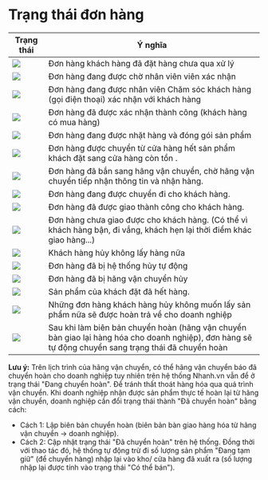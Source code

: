 # Trạng thái đơn hàng

**Trạng thái** | **Ý nghĩa**
------------ | -------------
![](https://raw.githubusercontent.com/nhanhapi/manual/master/docs/don-hang/img/trang-thai-DH-1.png) | Đơn hàng khách hàng đã đặt hàng chưa qua xử lý
![](https://raw.githubusercontent.com/nhanhapi/manual/master/docs/don-hang/img/trang-thai-DH-2.png) | Đơn hàng đang được chờ nhân viên viên xác nhận 
![](https://raw.githubusercontent.com/nhanhapi/manual/master/docs/don-hang/img/trang-thai-DH-3.png) | Đơn hàng đang được nhân viên Chăm sóc khách hàng (gọi điện thoại) xác nhận với khách hàng
![](https://raw.githubusercontent.com/nhanhapi/manual/master/docs/don-hang/img/trang-thai-DH-4.png) | Đơn hàng đã được xác nhận thành công (khách hàng có mua hàng)
![](https://raw.githubusercontent.com/nhanhapi/manual/master/docs/don-hang/img/trang-thai-DH-7.png) | Đơn hàng đang được nhặt hàng và đóng gói sản phẩm
![](https://raw.githubusercontent.com/nhanhapi/manual/master/docs/don-hang/img/trang-thai-DH-6.png) | Đơn hàng được chuyển từ cửa hàng hết sản phẩm khách đặt sang cửa hàng còn tồn .
![](https://raw.githubusercontent.com/nhanhapi/manual/master/docs/don-hang/img/trang-thai-DH-8.png) | Đơn hàng đã bắn sang hãng vận chuyển, chờ hãng vận chuyển tiếp nhận thông tin và nhận hàng.
![](https://raw.githubusercontent.com/nhanhapi/manual/master/docs/don-hang/img/trang-thai-DH-9.png) | Đơn hàng đang được chuyển đi cho khách hàng.
![](https://raw.githubusercontent.com/nhanhapi/manual/master/docs/don-hang/img/trang-thai-DH-10.png) | Đơn hàng đã được giao thành công cho khách hàng.
![](https://raw.githubusercontent.com/nhanhapi/manual/master/docs/don-hang/img/trang-thai-DH-11.png) | Đơn hàng chưa giao được cho khách hàng. (Có thể vì khách hàng bận, đi vắng, khách hẹn lại thời điểm khác giao hàng...)
![](https://raw.githubusercontent.com/nhanhapi/manual/master/docs/don-hang/img/trang-thai-DH-12.png) | Khách hàng hủy không lấy hàng nữa
![](https://raw.githubusercontent.com/nhanhapi/manual/master/docs/don-hang/img/trang-thai-DH-13.png) | Đơn hàng đã bị hệ thống hủy tự động
![](https://raw.githubusercontent.com/nhanhapi/manual/master/docs/don-hang/img/trang-thai-DH-14.png) | Đơn hàng đã bị hãng vận chuyển hủy
![](https://raw.githubusercontent.com/nhanhapi/manual/master/docs/don-hang/img/trang-thai-DH-5.png) | Sản phẩm của khách đặt đã hết hàng.
![](https://raw.githubusercontent.com/nhanhapi/manual/master/docs/don-hang/img/trang-thai-DH-15.png) | Những đơn hàng khách hàng hủy không muốn lấy sản phẩm nữa sẽ được hoàn trả về cho doanh nghiệp
![](https://raw.githubusercontent.com/nhanhapi/manual/master/docs/don-hang/img/trang-thai-DH-16.png) | Sau khi làm biên bản chuyển hoàn (hãng vận chuyển bàn giao lại hàng hóa cho doanh nghiệp), đơn hàng sẽ tự động chuyển sang trạng thái đã chuyển hoàn



**Lưu ý:** 
Trên lịch trình của hãng vận chuyển, có thể hãng vận chuyển báo đã chuyển hoàn cho doanh nghiệp tuy nhiên trên hệ thống Nhanh.vn vẫn để ở trạng thái "Đang chuyển hoàn". Để tránh thất thoát hàng hóa qua quá trình vận chuyển. Khi doanh nghiệp nhận được sản phẩm thực tế hoàn lại từ hãng vận chuyển, doanh nghiệp cần đổi trạng thái thành "Đã chuyển hoàn" bằng cách: 
- Cách 1: Lập biên bản chuyển hoàn (biên bản bàn giao hàng hóa từ hãng vận chuyển -> doanh nghiệp).
- Cách 2: Cập nhật trạng thái "Đã chuyển hoàn" trên hệ thống. Đồng thời với thao tác đó, hệ thống tự động trừ đi số lượng sản phẩm "Đang tạm giữ" (để chuyển hàng) nhập lại vào kho/ cửa hàng đã xuất ra (số lượng nhập lại được tính vào trạng thái "Có thể bán").
